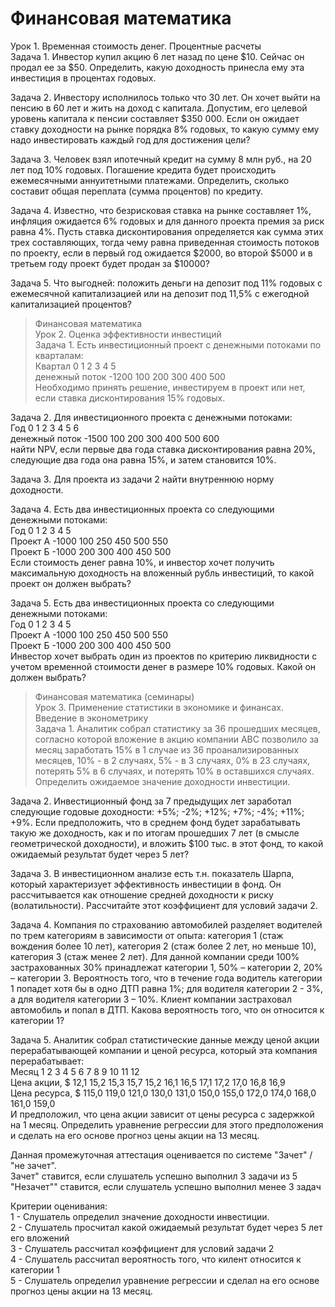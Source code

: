 # Финансовая математика                  
Урок 1. Временная стоимость денег. Процентные расчеты                       
Задача 1. Инвестор купил акцию 6 лет назад по цене $10. Сейчас он продал ее за $50. Определить, какую доходность принесла ему эта инвестиция в процентах годовых.                               
                 
Задача 2. Инвестору исполнилось только что 30 лет. Он хочет выйти на пенсию в 60 лет и жить на доход с капитала. Допустим, его целевой уровень капитала к пенсии составляет $350 000. Если он ожидает ставку доходности на рынке порядка 8% годовых, то какую сумму ему надо инвестировать каждый год для достижения цели?                        
                       
Задача 3. Человек взял ипотечный кредит на сумму 8 млн руб., на 20 лет под 10% годовых. Погашение кредита будет происходить ежемесячными аннуитетными платежами. Определить, сколько составит общая переплата (сумма процентов) по кредиту.                                  
                       
Задача 4. Известно, что безрисковая ставка на рынке составляет 1%, инфляция ожидается 6% годовых и для данного проекта премия за риск равна 4%. Пусть ставка дисконтирования определяется как сумма этих трех составляющих, тогда чему равна приведенная стоимость потоков по проекту, если в первый год ожидается $2000, во второй $5000 и в третьем году проект будет продан за $10000?                         
                  
Задача 5. Что выгодней: положить деньги на депозит под 11% годовых с ежемесячной капитализацией или на депозит под 11,5% с ежегодной капитализацией процентов?                       
                      
                                             
> Финансовая математика                                           
Урок 2. Оценка эффективности инвестиций                                    
Задача 1. Есть инвестиционный проект с денежными потоками по кварталам:                               
Квартал 0 1 2 3 4 5                                      
денежный поток -1200 100 200 300 400 500                                       
Необходимо принять решение, инвестируем в проект или нет, если ставка дисконтирования 15% годовых.                        
                             
Задача 2. Для инвестиционного проекта с денежными потоками:                           
Год 0 1 2 3 4 5 6                                 
денежный поток -1500 100 200 300 400 500 600                              
найти NPV, если первые два года ставка дисконтирования равна 20%, следующие два года она равна 15%, и затем становится 10%.                              
                        
Задача 3. Для проекта из задачи 2 найти внутреннюю норму доходности.                                    
                                  
Задача 4. Есть два инвестиционных проекта со следующими денежными потоками:                             
Год 0 1 2 3 4 5                 
Проект А -1000 100 250 450 500 550                       
Проект Б -1000 200 300 400 450 500                    
Если стоимость денег равна 10%, и инвестор хочет получить максимальную доходность на вложенный рубль инвестиций, то какой проект он должен выбрать?                
                              
Задача 5. Есть два инвестиционных проекта со следующими денежными потоками:                     
Год 0 1 2 3 4 5                            
Проект А -1000 100 250 450 500 550                         
Проект Б -1000 200 300 400 450 500                          
Инвестор хочет выбрать один из проектов по критерию ликвидности с учетом временной стоимости денег в размере 10% годовых. Какой он должен выбрать?                    
                 
                            
> Финансовая математика (семинары)                                            
Урок 3. Применение статистики в экономике и финансах. Введение в эконометрику                     
Задача 1. Аналитик собрал статистику за 36 прошедших месяцев, согласно которой вложение в акцию компании АВС позволило за месяц заработать 15% в 1 случае из 36 проанализированных месяцев, 10% - в 2 случаях, 5% - в 3 случаях, 0% в 23 случаях, потерять 5% в 6 случаях, и потерять 10% в оставшихся случаях. Определить ожидаемое значение доходности инвестиции.                       
                          
Задача 2. Инвестиционный фонд за 7 предыдущих лет заработал следующие годовые доходности: +5%; -2%; +12%; +7%; -4%; +11%; +9%. Если предположить, что в среднем фонд будет зарабатывать такую же доходность, как и по итогам прошедших 7 лет (в смысле геометрической доходности), и вложить $100 тыс. в этот фонд, то какой ожидаемый результат будет через 5 лет?                               
                     
Задача 3. В инвестиционном анализе есть т.н. показатель Шарпа, который характеризует эффективность инвестиции в фонд. Он рассчитывается как отношение средней доходности к риску (волатильности). Рассчитайте этот коэффициент для условий задачи 2.                         
                  
Задача 4. Компания по страхованию автомобилей разделяет водителей по трем категориям в зависимости от опыта: категория 1 (стаж вождения более 10 лет), категория 2 (стаж более 2 лет, но меньше 10), категория 3 (стаж менее 2 лет). Для данной компании среди 100% застрахованных 30% принадлежат категории 1, 50% – категории 2, 20% – категории 3. Вероятность того, что в течение года водитель категории 1 попадет хотя бы в одно ДТП равна 1%; для водителя категории 2 - 3%, а для водителя категории 3 – 10%. Клиент компании застраховал автомобиль и попал в ДТП. Какова вероятность того, что он относится к категории 1?                   
                      
Задача 5. Аналитик собрал статистические данные между ценой акции перерабатывающей компании и ценой ресурса, который эта компания перерабатывает:                       
Месяц 1 2 3 4 5 6 7 8 9 10 11 12                   
Цена акции, $ 12,1 15,2 15,3 15,7 15,2 16,1 16,5 17,1 17,2 17,0 16,8 16,9                         
Цена ресурса, $ 115,0 119,0 121,0 130,0 131,0 150,0 155,0 172,0 174,0 168,0 161,0 159,0                           
И предположил, что цена акции зависит от цены ресурса с задержкой на 1 месяц. Определить уравнение регрессии для этого предположения и сделать на его основе прогноз цены акции на 13 месяц.                  
                            
Данная промежуточная аттестация оценивается по системе "Зачет" / "не зачет".                   
Зачет" ставится, если слушатель успешно выполнил 3 задачи из 5                  
"Незачет"" ставится, если слушатель успешно выполнил менее 3 задач                          
          
Критерии оценивания:             
1 - Слушатель определил значение доходности инвестиции.                
2 - Слушатель просчитал какой ожидаемый результат будет через 5 лет его вложений                  
3 - Слушатель рассчитал коэффициент для условий задачи 2                  
4 - Слушатель рассчитал вероятность того, что килент относится к категории 1                          
5 - Слушатель определил уравнение регрессии и сделал на его основе прогноз цены акции на 13 месяц.                   
